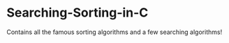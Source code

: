 # Searching-Sorting-in-C

Contains all the famous sorting algorithms and a few searching algorithms!

